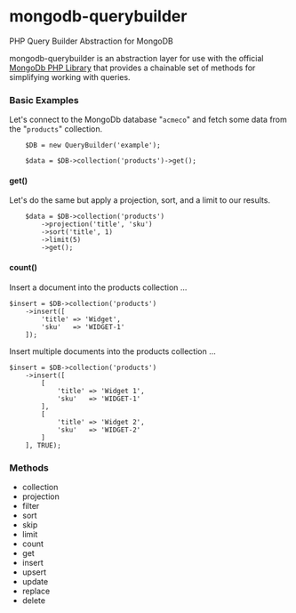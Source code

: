 # mongodb-querybuilder

PHP Query Builder Abstraction for MongoDB

mongodb-querybuilder is an abstraction layer for use with the official [MongoDb PHP Library](https://github.com/mongodb/mongo-php-library) that provides a chainable set of methods for simplifying working with queries.


### Basic Examples

Let's connect to the MongoDb database "`acmeco`" and fetch some data from the "`products`" collection. 

		$DB = new QueryBuilder('example');

		$data = $DB->collection('products')->get();

#### get()

Let's do the same but apply a projection, sort, and a limit to our results.

		$data = $DB->collection('products')
			->projection('title', 'sku')
			->sort('title', 1)
			->limit(5)
			->get();	

#### count()

Insert a document into the products collection ...

	$insert = $DB->collection('products')
		->insert([
			'title' => 'Widget',
			'sku'   => 'WIDGET-1'
		]);

Insert multiple documents into the products collection ...

	$insert = $DB->collection('products')
		->insert([
			[
				'title' => 'Widget 1',
				'sku'   => 'WIDGET-1'
			],
			[
				'title' => 'Widget 2',
				'sku'   => 'WIDGET-2'
			]
		], TRUE);


### Methods

- collection
- projection
- filter
- sort
- skip
- limit
- count
- get
- insert
- upsert
- update
- replace
- delete

